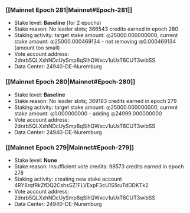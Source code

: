 ### [[Mainnet Epoch 281|Mainnet#Epoch-281]]
* Stake level: **Baseline** (for 2 epochs)
* Stake reason: No leader slots; 366543 credits earned in epoch 280
* Staking activity: target stake amount: ◎25000.000000000, current stake amount: ◎25000.000469134 - not removing ◎0.000469134 (amount too small)
* Vote account address: 2dnrb5QLXxhNDcUySmp8qSihQWxcv1uUxT6CUT3wibSS
* Data Center: 24940-DE-Nuremburg
### [[Mainnet Epoch 280|Mainnet#Epoch-280]]
* Stake level: **Baseline**
* Stake reason: No leader slots; 369183 credits earned in epoch 279
* Staking activity: target stake amount: ◎25000.000000000, current stake amount: ◎1.000000000 - adding ◎24999.000000000
* Vote account address: 2dnrb5QLXxhNDcUySmp8qSihQWxcv1uUxT6CUT3wibSS
* Data Center: 24940-DE-Nuremburg
### [[Mainnet Epoch 279|Mainnet#Epoch-279]]
* Stake level: **None**
* Stake reason: Insufficient vote credits: 98573 credits earned in epoch 278
* Staking activity: creating new stake account 4RY8rqfRkZfDQ2CshsSZ1FLVExpF3cU1S5ruTdDDKTk2
* Vote account address: 2dnrb5QLXxhNDcUySmp8qSihQWxcv1uUxT6CUT3wibSS
* Data Center: 24940-DE-Nuremburg